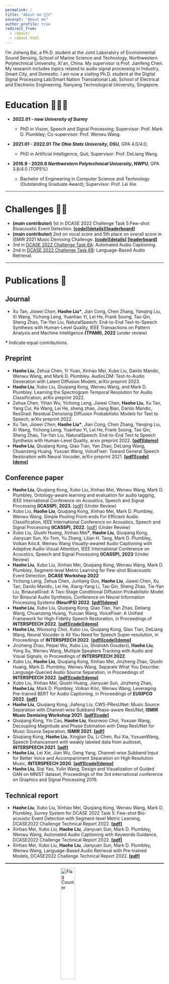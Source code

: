 ```yaml
---
permalink: /
title: "About me 🙋🏼‍♂️"
excerpt: "About me"
author_profile: true
redirect_from: 
  - /about/
  - /about.html
---
```


I’m Jisheng Bai, a Ph.D. student at the Joint Laboratory of Environmental Sound Sensing, School of Marine Science and Technology, Northwestern Polytechnical University, Xi'an, China. My supervisor is Prof. Jianfeng Chen. My research includes topics related to audio signal processing in Industry, Smart City, and Domestic. I am now a visiting Ph.D. student at the Digital Signal Processing Lab/Smart Nation Translational Lab, School of Electrical and Electronic Engineering, Nanyang Technological University, Singapore.


# Education 👨🏼‍🎓

- **2022.01 - now *University of Surrey***
  - PhD in Vision, Speech and Signal Processing; Supervisor: Prof. Mark D. Plumbley; Co-supervisor: Prof. Wenwu Wang.

- **2021.01 - 2022.01 *The Ohio State University*, OSU**, GPA 4.0/4.0;
  - PhD in Artificial Intelligence, Quit; Supervisor: Prof. DeLiang Wang.

- **2016.9 - 2020.6 *Northwestern Polytechnical University*, NWPU**, GPA 3.8/4.0 (TOP5%)
  - Bachelor of Engineering in Computer Science and Technology (Outstanding Graduate Award); Supervisor: Prof. Lei Xie.

<hr style="height:1px;border:none;color:#333;background-color:#333;" />

# Challenges 👊🏼

- **(main contributor)** 1st in DCASE 2022 Challenge Task 5:Few-shot Bioacoustic Event Detection. **[[code](https://github.com/haoheliu/DCASE_2022_Task_5)][[details](https://dcase.community/challenge2022/task-few-shot-bioacoustic-event-detection)][[leaderboard](https://dcase.community/challenge2022/task-few-shot-bioacoustic-event-detection-results)]**
- **(main contributor)** 2nd on vocal score and 5th place on overall score in ISMIR 2021 Music Demixing Challenge. **[[code](https://github.com/haoheliu/2021-ISMIR-MSS-Challenge-CWS-PResUNet)][[details](https://www.aicrowd.com/challenges/music-demixing-challenge-ismir-2021)] [[leaderboard](https://www.aicrowd.com/challenges/music-demixing-challenge-ismir-2021/leaderboards)]**
- 3rd in [DCASE 2022 Challenge Task 6A](https://dcase.community/challenge2022/task-automatic-audio-captioning-and-language-based-audio-retrieval): Automated Audio Captioning.
- 2nd in [DCASE 2022 Challenge Task 6B](https://dcase.community/challenge2022/task-automatic-audio-captioning-and-language-based-audio-retrieval): Language-Based Audio Retrieval.

<hr style="height:1px;border:none;color:#333;background-color:#333;" />

# Publications 📃

## Journal 
- Xu Tan<b>*</b>, Jiawei Chen<b>*</b>, <b>Haohe Liu<b>*</b></b>, Jian Cong, Chen Zhang, Yanqing Liu, Xi Wang, Yichong Leng, Yuanhao Yi, Lei He, Frank Soong, Tao Qin, Sheng Zhao, Tie-Yan Liu, NaturalSpeech: End-to-End Text-to-Speech Synthesis with Human-Level Quality,  IEEE Transactions on Pattern Analysis and Machine Intelligence **(TPAMI), 2022** (under review)

<b>*</b> Indicate equal contributions.

## Preprint
- **Haohe Liu**, Zehua Chen, Yi Yuan, Xinhao Mei, Xubo Liu, Danilo Mandic, Wenwu Wang, and Mark D. Plumbley. AudioLDM: Text-to-Audio Generation with Latent Diffusion Models, arXiv preprint 2023.
- **Haohe Liu**, Xubo Liu, Qiuqiang Kong, Wenwu Wang, and Mark D. Plumbley. Learning the Spectrogram Temporal Resolution for Audio Classification, arXiv preprint 2022.
- Zehua Chen, Yihan Wu, Yichong Leng, Jiawei Chen, **Haohe Liu**,  Xu Tan, Yang Cui, Ke Wang, Lei He, sheng zhao, Jiang Bian, Danilo Mandic, ResGrad: Residual Denoising Diffusion Probabilistic Models for Text to Speech, arXiv preprint 2022.
- Xu Tan<b>*</b>, Jiawei Chen<b>*</b>, <b>Haohe Liu<b>*</b></b>, Jian Cong, Chen Zhang, Yanqing Liu, Xi Wang, Yichong Leng, Yuanhao Yi, Lei He, Frank Soong, Tao Qin, Sheng Zhao, Tie-Yan Liu, NaturalSpeech: End-to-End Text to Speech Synthesis with Human-Level Quality, arxiv preprint 2022. **[[pdf](https://arxiv.org/abs/2205.04421)][[demo](https://speechresearch.github.io/naturalspeech/)]**
- **Haohe Liu**, Qiuqiang Kong, Qiao Tian, Yan Zhao, DeLiang Wang, Chuanzeng Huang, Yuxuan Wang, VoiceFixer: Toward General Speech Restoration with Neural Vocoder, arXiv preprint 2021. **[[pdf](https://arxiv.org/abs/2109.13731)][[code](https://github.com/haoheliu/voicefixer)][[demo](https://haoheliu.github.io/demopage-voicefixer/)]**

## Conference paper
- **Haohe Liu**, Qiuqiang Kong, Xubo Liu, Xinhao Mei, Wenwu Wang, Mark D. Plumbley, Ontology-aware learning and evaluation for audio tagging, IEEE International Conference on Acoustics, Speech and Signal Processing **(ICASSP), 2023**. [[pdf](https://arxiv.org/abs/2211.12195)] (Under Review)
- Xubo Liu, **Haohe Liu**, Qiuqiang Kong, Xinhao Mei, Mark D. Plumbley, Wenwu Wang, Simple Pooling Front-ends For Efficient Audio Classification, IEEE International Conference on Acoustics, Speech and Signal Processing **(ICASSP), 2022**. [[pdf](https://web7.arxiv.org/abs/2210.00943)] (Under Review)
- Xubo Liu<b>*</b>, Qiushi Huang<b>*</b>, Xinhao Mei<b>*</b>, **Haohe Liu**, Qiuqiang Kong, Jianyuan Sun, Ko Tom, Yu Zhang, Lilian H. Tang, Mark D. Plumbley, Volkan Kılıc4, Wenwu Wang Visually-awared Audio Captioning with Adaptive Audio-Visual Attention, IEEE International Conference on Acoustics, Speech and Signal Processing **(ICASSP), 2023** (Under Review)
- **Haohe Liu**, Xubo Liu, Xinhao Mei, Qiuqiang Kong, Wenwu Wang, Mark D. Plumbley, Segment-level Metric Learning for Few-shot Bioacoustic Event Detection, **DCASE Workshop 2022**
- Yichong Leng, Zehua Chen, Junliang Guo, **Haohe Liu**, Jiawei Chen, Xu Tan, Danilo Mandic, Lei He, Xiang-Yang Li, Tao Qin, Sheng Zhao, Tie-Yan Liu, BinauralGrad: A Two-Stage Conditional Diffusion Probabilistic Model for Binaural Audio Synthesis, Conference on Neural Information Processing Systems **(NeurIPS) 2022**. **[[pdf](https://arxiv.org/abs/2205.14807)][[demo](https://speechresearch.github.io/binauralgrad/)]**
- **Haohe Liu**, Xubo Liu, Qiuqiang Kong, Qiao Tian, Yan Zhao, Deliang Wang, Chuanzeng Huang, Yuxuan Wang, VoiceFixer: A Unified Framework for High-Fidelity Speech Restoration, in Proceedings of **INTERSPEECH 2022**. **[[pdf](https://arxiv.org/abs/2204.05841)][[code](https://github.com/haoheliu/voicefixer)][[demo](https://haoheliu.github.io/demopage-voicefixer/)]**
- **Haohe Liu**, Woosung Choi, Xubo Liu, Qiuqiang Kong, Qiao Tian, DeLiang Wang, Neural Vocoder is All You Need for Speech Super-resolution, in Proceedings of **INTERSPEECH 2022**. **[[pdf](https://arxiv.org/abs/2203.14941)][[code](https://github.com/haoheliu/ssr_eval)][[demo](https://haoheliu.github.io/nvsr)]**
- Jinzheng Zhao, Peipei Wu, Xubo Liu, Shidrokh Goudarzi, **Haohe Liu**, Yong Xu, Wenwu Wang, Multiple Speakers Tracking with Audio and Visual Signals, in Proceedings of **INTERSPEECH 2022**.
- Xubo Liu, **Haohe Liu**, Qiuqiang Kong, Xinhao Mei, Jinzheng Zhao, Qiushi Huang, Mark D. Plumbley, Wenwu Wang, Separate What You Describe: Language-Queried Audio Source Separation, in Proceedings of **INTERSPEECH 2022**. **[[pdf](https://arxiv.org/abs/2203.15147)][[code](https://github.com/liuxubo717/LASS)][[demo](https://liuxubo717.github.io/LASS-demopage)]**
- Xubo Liu, Xinhao Mei, Qiushi Huang, Jianyuan Sun, Jinzheng Zhao, **Haohe Liu**, Mark D. Plumbley, Volkan Kılıc, Wenwu Wang, Leveraging Pre-trained BERT for Audio Captioning, in Proceedings of **EUSIPCO 2022**. **[[pdf](https://arxiv.org/abs/2203.02838)]**
- **Haohe Liu**, Qiuqiang Kong, Jiafeng Liu, CWS-PResUNet: Music Source Separation with Channel-wise Subband Phase-aware ResUNet, **ISMIR Music Demixing Workshop 2021**. **[[pdf](https://arxiv.org/abs/2112.04685)][[code](https://github.com/haoheliu/2021-ISMIR-MSS-Challenge-CWS-PResUNet)]**
- Qiuqiang Kong, Yin Cao, **Haohe Liu**, Keunwoo Choi, Yuxuan Wang, Decoupling Magnitude and Phase Estimation with Deep ResUNet for Music Source Separation, **ISMIR 2021**. **[[pdf](https://arxiv.org/abs/2109.05418)]**
- Qiuqiang Kong, **Haohe Liu**, Xingjian Du, Li Chen, Rui Xia, YuxuanWang, Speech Enhancement with weakly labeled data from audioset, **INTERSPEECH 2021**. **[[pdf](https://arxiv.org/abs/2102.09971)]**
- **Haohe Liu**, Lei Xie, Jian Wu, Geng Yang, Channel-wise Subband Input for Better Voice and Accompaniment Separation on High Resolution Music, **INTERSPEECH 2020**. **[[pdf](https://arxiv.org/abs/2008.05216)][[code](https://github.com/haoheliu/Subband-Music-Separation)][[demo](https://haoheliu.github.io/Channel-wise-Subband-Input/)]**
- **Haohe Liu**, Siqi Yao, Yulin Wang, Design and Visualization of Guided GAN on MNIST dataset, Proceedings of the 3rd international conference on Graphics and Signal Processing 2019.


## Technical report

- **Haohe Liu**, Xubo Liu, Xinhao Mei, Qiuqiang Kong, Wenwu Wang, Mark D. Plumbley, Surrey System for DCASE 2022 Task 5: Few-shot Bio-acoustic Event Detection with Segment-level Metric Learning, DCASE2022 Challenge Technical Report 2022. **[[pdf](https://dcase.community/documents/challenge2022/technical_reports/DCASE2022_Haohe_85_5.pdf)]**
- Xinhao Mei, Xubo Liu, **Haohe Liu**, Jianyuan Sun, Mark D. Plumbley, Wenwu Wang, Automated Audio Captioning with Keywords Guidance, DCASE2022 Challenge Technical Report 2022. **[[pdf](https://dcase.community/documents/challenge2022/technical_reports/DCASE2022_Mei_117_t6a.pdf)]**
- Xinhao Mei, Xubo Liu, **Haohe Liu**, Jianyuan Sun, Mark D. Plumbley, Wenwu Wang, Language-Based Audio Retrieval with Pre-trained Models, DCASE2022 Challenge Technical Report 2022. **[[pdf](https://dcase.community/documents/challenge2022/technical_reports/DCASE2022_Mei_118_t6b.pdf)]**

<hr style="height:2px;border:none;color:#333;background-color:#333;" />

<a href="https://info.flagcounter.com/AQ0r"><img src="https://s11.flagcounter.com/count2/AQ0r/bg_FFFFFF/txt_000000/border_CCCCCC/columns_2/maxflags_10/viewers_0/labels_0/pageviews_0/flags_0/percent_0/" alt="Flag Counter" border="0" style="display: block; margin-left: auto; margin-right: auto; width: 30%;"></a>

